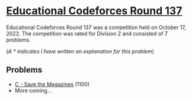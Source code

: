 # [Educational Codeforces Round 137](https://codeforces.com/contest/1743)

Educational Codeforces Round 137 was a competition held on October 17, 2022. The competition was rated for Division 2 and consisted of 7 problems.

(*A * indicates I have written an explanation for this problem*)

## Problems
- [C - Save the Magazines](1743C%20-%20Save%20the%20Magazines) (1100)
- More coming...